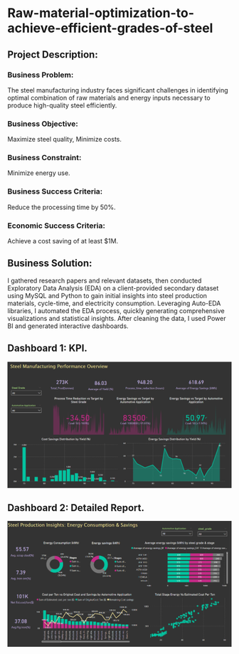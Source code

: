 # Raw-material-optimization-to-achieve-efficient-grades-of-steel
## Project Description:
### Business Problem:
The steel manufacturing industry faces significant challenges in identifying optimal combination of raw materials and energy inputs necessary to produce high-quality steel efficiently.
### Business Objective: 
Maximize steel quality, Minimize costs.
### Business Constraint: 
Minimize energy use.
### Business Success Criteria: 
Reduce the processing time by 50%.
### Economic Success Criteria: 
Achieve a cost saving of at least $1M.
## Business Solution:
I gathered research papers and relevant datasets, then conducted Exploratory Data Analysis (EDA) on a client-provided secondary dataset using MySQL and Python to gain initial insights into steel production materials, cycle-time, and electricity consumption. Leveraging Auto-EDA libraries, I automated the EDA process, quickly generating comprehensive visualizations and statistical insights. After cleaning the data, I used Power BI and generated interactive dashboards.
## Dashboard 1: KPI.
![alt text](https://github.com/Subham1702/Raw-material-optimization-to-achieve-efficient-grades-of-steel/blob/main/Screenshot%20(368).png)

## Dashboard 2: Detailed Report.
![alt text](https://github.com/Subham1702/Raw-material-optimization-to-achieve-efficient-grades-of-steel/blob/main/Screenshot%20(367).png)
